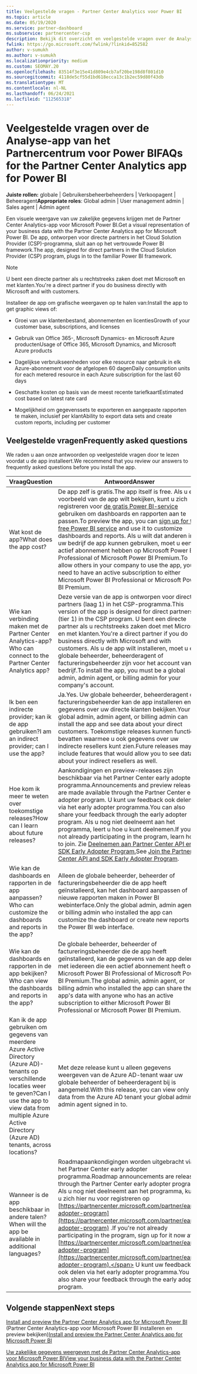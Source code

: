 ```yaml
---
title: Veelgestelde vragen - Partner Center Analytics voor Power BI
ms.topic: article
ms.date: 05/19/2020
ms.service: partner-dashboard
ms.subservice: partnercenter-csp
description: Bekijk dit overzicht en veelgestelde vragen over de Analyse-app van het Partnercentrum voor Power BI, ontworpen voor directe partners in het Cloud Solution Provider (CSP)-programma.
fwlink: https://go.microsoft.com/fwlink/?linkid=852582
author: v-sumukh
ms.author: v-sumukh
ms.localizationpriority: medium
ms.custom: SEOMAY.20
ms.openlocfilehash: 83514f3e15e41d809e4cb7af20be198d8f801d10
ms.sourcegitcommit: 4118de5cf55d1bd618ecca13c1b2ec59d80f43db
ms.translationtype: MT
ms.contentlocale: nl-NL
ms.lasthandoff: 06/24/2021
ms.locfileid: "112565318"
---
```

# <a name="faqs-for-the-partner-center-analytics-app-for-power-bi"></a><span data-ttu-id="44480-103">Veelgestelde vragen over de Analyse-app van het Partnercentrum voor Power BI</span><span class="sxs-lookup"><span data-stu-id="44480-103">FAQs for the Partner Center Analytics app for Power BI</span></span>



<span data-ttu-id="44480-104">**Juiste rollen:** globale | Gebruikersbeheerbeheerders | Verkoopagent | Beheeragent</span><span class="sxs-lookup"><span data-stu-id="44480-104">**Appropriate roles**: Global admin | User management admin | Sales agent | Admin agent</span></span>

<span data-ttu-id="44480-105">Een visuele weergave van uw zakelijke gegevens krijgen met de Partner Center Analytics-app voor Microsoft Power BI.</span><span class="sxs-lookup"><span data-stu-id="44480-105">Get a visual representation of your business data with the Partner Center Analytics app for Microsoft Power BI.</span></span> <span data-ttu-id="44480-106">De app, ontworpen voor directe partners in het Cloud Solution Provider (CSP)-programma, sluit aan op het vertrouwde Power BI framework.</span><span class="sxs-lookup"><span data-stu-id="44480-106">The app, designed for direct partners in the Cloud Solution Provider (CSP) program, plugs in to the familiar Power BI framework.</span></span>

> [!NOTE]  
> <span data-ttu-id="44480-107">U bent een directe partner als u rechtstreeks zaken doet met Microsoft en met klanten.</span><span class="sxs-lookup"><span data-stu-id="44480-107">You're a direct partner if you do business directly with Microsoft and with customers.</span></span>

<span data-ttu-id="44480-108">Installeer de app om grafische weergaven op te halen van:</span><span class="sxs-lookup"><span data-stu-id="44480-108">Install the app to get graphic views of:</span></span>

- <span data-ttu-id="44480-109">Groei van uw klantenbestand, abonnementen en licenties</span><span class="sxs-lookup"><span data-stu-id="44480-109">Growth of your customer base, subscriptions, and licenses</span></span>

- <span data-ttu-id="44480-110">Gebruik van Office 365-, Microsoft Dynamics- en Microsoft Azure producten</span><span class="sxs-lookup"><span data-stu-id="44480-110">Usage of Office 365, Microsoft Dynamics, and Microsoft Azure products</span></span>

- <span data-ttu-id="44480-111">Dagelijkse verbruikseenheden voor elke resource naar gebruik in elk Azure-abonnement voor de afgelopen 60 dagen</span><span class="sxs-lookup"><span data-stu-id="44480-111">Daily consumption units for each metered resource in each Azure subscription for the last 60 days</span></span>

- <span data-ttu-id="44480-112">Geschatte kosten op basis van de meest recente tariefkaart</span><span class="sxs-lookup"><span data-stu-id="44480-112">Estimated cost based on latest rate card</span></span>

- <span data-ttu-id="44480-113">Mogelijkheid om gegevenssets te exporteren en aangepaste rapporten te maken, inclusief per klant</span><span class="sxs-lookup"><span data-stu-id="44480-113">Ability to export data sets and create custom reports, including per customer</span></span>

## <a name="frequently-asked-questions"></a><span data-ttu-id="44480-114">Veelgestelde vragen</span><span class="sxs-lookup"><span data-stu-id="44480-114">Frequently asked questions</span></span>

<span data-ttu-id="44480-115">We raden u aan onze antwoorden op veelgestelde vragen door te lezen voordat u de app installeert.</span><span class="sxs-lookup"><span data-stu-id="44480-115">We recommend that you review our answers to frequently asked questions before you install the app.</span></span>

| <span data-ttu-id="44480-116">**Vraag**</span><span class="sxs-lookup"><span data-stu-id="44480-116">**Question**</span></span> | <span data-ttu-id="44480-117">**Antwoord**</span><span class="sxs-lookup"><span data-stu-id="44480-117">**Answer**</span></span> |
| --- | ---------- |
| <span data-ttu-id="44480-118">Wat kost de app?</span><span class="sxs-lookup"><span data-stu-id="44480-118">What does the app cost?</span></span> | <span data-ttu-id="44480-119">De app zelf is gratis.</span><span class="sxs-lookup"><span data-stu-id="44480-119">The app itself is free.</span></span> <span data-ttu-id="44480-120">Als u een voorbeeld van de app wilt bekijken, kunt u zich registreren voor [de gratis Power BI-service](https://go.microsoft.com/fwlink/p/?linkid=845347) gebruiken om dashboards en rapporten aan te passen.</span><span class="sxs-lookup"><span data-stu-id="44480-120">To preview the app, you can [sign up for the free Power BI service](https://go.microsoft.com/fwlink/p/?linkid=845347) and use it to customize dashboards and reports.</span></span> <span data-ttu-id="44480-121">Als u wilt dat anderen in uw bedrijf de app kunnen gebruiken, moet u een actief abonnement hebben op Microsoft Power BI Professional of Microsoft Power BI Premium.</span><span class="sxs-lookup"><span data-stu-id="44480-121">To allow others in your company to use the app, you need to have an active subscription to either Microsoft Power BI Professional or Microsoft Power BI Premium.</span></span> |
| <span data-ttu-id="44480-122">Wie kan verbinding maken met de Partner Center Analytics-app?</span><span class="sxs-lookup"><span data-stu-id="44480-122">Who can connect to the Partner Center Analytics app?</span></span> | <span data-ttu-id="44480-123">Deze versie van de app is ontworpen voor directe partners (laag 1) in het CSP-programma.</span><span class="sxs-lookup"><span data-stu-id="44480-123">This version of the app is designed for direct partners (tier 1) in the CSP program.</span></span> <span data-ttu-id="44480-124">U bent een directe partner als u rechtstreeks zaken doet met Microsoft en met klanten.</span><span class="sxs-lookup"><span data-stu-id="44480-124">You're a direct partner if you do business directly with Microsoft and with customers.</span></span> <span data-ttu-id="44480-125">Als u de app wilt installeren, moet u een globale beheerder, beheerderagent of factureringsbeheerder zijn voor het account van uw bedrijf.</span><span class="sxs-lookup"><span data-stu-id="44480-125">To install the app, you must be a global admin, admin agent, or billing admin for your company's account.</span></span> |
| <span data-ttu-id="44480-126">Ik ben een indirecte provider; kan ik de app gebruiken?</span><span class="sxs-lookup"><span data-stu-id="44480-126">I am an indirect provider; can I use the app?</span></span> | <span data-ttu-id="44480-127">Ja.</span><span class="sxs-lookup"><span data-stu-id="44480-127">Yes.</span></span> <span data-ttu-id="44480-128">Uw globale beheerder, beheerderagent of factureringsbeheerder kan de app installeren en gegevens over uw directe klanten bekijken.</span><span class="sxs-lookup"><span data-stu-id="44480-128">Your global admin, admin agent, or billing admin can install the app and see data about your direct customers.</span></span> <span data-ttu-id="44480-129">Toekomstige releases kunnen functies bevatten waarmee u ook gegevens over uw indirecte resellers kunt zien.</span><span class="sxs-lookup"><span data-stu-id="44480-129">Future releases may include features that would allow you to see data about your indirect resellers as well.</span></span> |
| <span data-ttu-id="44480-130">Hoe kom ik meer te weten over toekomstige releases?</span><span class="sxs-lookup"><span data-stu-id="44480-130">How can I learn about future releases?</span></span> | <span data-ttu-id="44480-131">Aankondigingen en preview-releases zijn beschikbaar via het Partner Center early adopter programma.</span><span class="sxs-lookup"><span data-stu-id="44480-131">Announcements and preview releases are made available through the Partner Center early adopter program.</span></span> <span data-ttu-id="44480-132">U kunt uw feedback ook delen via het early adopter programma.</span><span class="sxs-lookup"><span data-stu-id="44480-132">You can also share your feedback through the early adopter program.</span></span> <span data-ttu-id="44480-133">Als u nog niet deelneemt aan het programma, leert u hoe u kunt deelnemen.</span><span class="sxs-lookup"><span data-stu-id="44480-133">If you're not already participating in the program, learn how to join.</span></span> <span data-ttu-id="44480-134">Zie [Deelnemen aan Partner Center API en SDK Early Adopter Program.](/partner-center/develop/early-adopter-program)</span><span class="sxs-lookup"><span data-stu-id="44480-134">See [Join the Partner Center API and SDK Early Adopter Program](/partner-center/develop/early-adopter-program).</span></span>  |
| <span data-ttu-id="44480-135">Wie kan de dashboards en rapporten in de app aanpassen?</span><span class="sxs-lookup"><span data-stu-id="44480-135">Who can customize the dashboards and reports in the app?</span></span> | <span data-ttu-id="44480-136">Alleen de globale beheerder, beheerder of factureringsbeheerder die de app heeft geïnstalleerd, kan het dashboard aanpassen of nieuwe rapporten maken in Power BI webinterface.</span><span class="sxs-lookup"><span data-stu-id="44480-136">Only the global admin, admin agent, or billing admin who installed the app can customize the dashboard or create new reports in the Power BI web interface.</span></span> |
| <span data-ttu-id="44480-137">Wie kan de dashboards en rapporten in de app bekijken?</span><span class="sxs-lookup"><span data-stu-id="44480-137">Who can view the dashboards and reports in the app?</span></span> | <span data-ttu-id="44480-138">De globale beheerder, beheerder of factureringsbeheerder die de app heeft geïnstalleerd, kan de gegevens van de app delen met iedereen die een actief abonnement heeft op Microsoft Power BI Professional of Microsoft Power BI Premium.</span><span class="sxs-lookup"><span data-stu-id="44480-138">The global admin, admin agent, or billing admin who installed the app can share the app's data with anyone who has an active subscription to either Microsoft Power BI Professional or Microsoft Power BI Premium.</span></span> |
| <span data-ttu-id="44480-139">Kan ik de app gebruiken om gegevens van meerdere Azure Active Directory (Azure AD)-tenants op verschillende locaties weer te geven?</span><span class="sxs-lookup"><span data-stu-id="44480-139">Can I use the app to view data from multiple Azure Active Directory (Azure AD) tenants, across locations?</span></span> | <span data-ttu-id="44480-140">Met deze release kunt u alleen gegevens weergeven van de Azure AD-tenant waar uw globale beheerder of beheerderagent bij is aangemeld.</span><span class="sxs-lookup"><span data-stu-id="44480-140">With this release, you can view only data from the Azure AD tenant your global admin or admin agent signed in to.</span></span> | 
| <span data-ttu-id="44480-141">Wanneer is de app beschikbaar in andere talen?</span><span class="sxs-lookup"><span data-stu-id="44480-141">When will the app be available in additional languages?</span></span> | <span data-ttu-id="44480-142">Roadmapaankondigingen worden uitgebracht via het Partner Center early adopter programma.</span><span class="sxs-lookup"><span data-stu-id="44480-142">Roadmap announcements are released through the Partner Center early adopter program.</span></span> <span data-ttu-id="44480-143">Als u nog niet deelneemt aan het programma, kunt u zich hier nu voor registreren op [https://partnercenter.microsoft.com/partner/early-adopter-program](https://partnercenter.microsoft.com/partner/early-adopter-program) .</span><span class="sxs-lookup"><span data-stu-id="44480-143">If you're not already participating in the program, sign up for it now at [https://partnercenter.microsoft.com/partner/early-adopter-program](https://partnercenter.microsoft.com/partner/early-adopter-program).</span></span> <span data-ttu-id="44480-144">U kunt uw feedback ook delen via het early adopter programma.</span><span class="sxs-lookup"><span data-stu-id="44480-144">You can also share your feedback through the early adopter program.</span></span> | 



## <a name="next-steps"></a><span data-ttu-id="44480-145">Volgende stappen</span><span class="sxs-lookup"><span data-stu-id="44480-145">Next steps</span></span>

<span data-ttu-id="44480-146">[Install and preview the Partner Center Analytics app for Microsoft Power BI](power-bi-app-for-direct-partners-install.md) (Partner Center Analytics-app voor Microsoft Power BI installeren en preview bekijken)</span><span class="sxs-lookup"><span data-stu-id="44480-146">[Install and preview the Partner Center Analytics app for Microsoft Power BI](power-bi-app-for-direct-partners-install.md)</span></span>

[<span data-ttu-id="44480-147">Uw zakelijke gegevens weergeven met de Partner Center Analytics-app voor Microsoft Power BI</span><span class="sxs-lookup"><span data-stu-id="44480-147">View your business data with the Partner Center Analytics app for Microsoft Power BI</span></span>](power-bi-app-for-direct-partners-use.md)